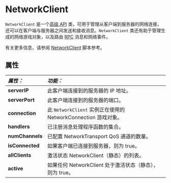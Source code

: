 # NetworkClient

`NetworkClient` 是一个[高级 API](UNetUsingHLAPI.html) 类，可用于管理从客户端到服务器的网络连接，还可以在客户端与服务器之间发送和接收消息。`NetworkClient` 类还有助于管理生成的网络游戏对象，以及路由 [RPC](UNetActions.html) 消息和网络事件。

有关更多信息，请参阅 [NetworkClient](../ScriptReference/Networking.NetworkClient.html) 脚本参考。

## 属性

|**_属性：_** |**_功能：_** |
|:---|:---|
|**serverIP**|此客户端连接到的服务器的 IP 地址。|
|**serverPort**|此客户端连接到的服务器的端口。|
|**connection**|此 `NetworkClient` 实例正在使用的 NetworkConnection 游戏对象。|
|**handlers**|已注册消息处理程序函数的集合。|
|**numChannels**|已配置 NetworkTransport QoS 通道的数量。|
|**isConnected**|如果客户端已连接到服务器，则为 true。|
|**allClients**|激活状态 NetworkClient（静态）的列表。|
|**active**|如果任何 NetworkClient 处于激活状态（静态），则为 true。|
